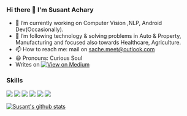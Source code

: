 ### Hi there 👋 I'm Susant Achary

- 🔭 I’m currently working on Computer Vision ,NLP, Android Dev(Occasionally).
- 🌱 I’m following technology & solving problems in Auto & Property, Manufacturing and focused also towards Healthcare, Agriculture. 
- 📫 How to reach me: mail on sache.meet@outlook.com
- 😄 Pronouns: Curious Soul
- Writes on [![View on Medium](https://img.shields.io/badge/Medium-red?logo=medium)](https://medium.com/@acharysusant/)

### Skills
![](https://img.shields.io/badge/Code-Python-informational?style=flat&logo=python&logoColor=white&color=2CD4A7)
![](https://img.shields.io/badge/Database-PostgreSQL-informational?style=flat&logo=postgresql&logoColor=white&color=2CD4A7)
![](https://img.shields.io/badge/Editor-VS-Code-informational?style=flat&logo=vscode&logoColor=white&color=2CD4A7)
![](https://img.shields.io/badge/Shell-Bash-informational?style=flat&logo=bash&logoColor=white&color=2CD4A7)
![](https://img.shields.io/badge/DeepLearning-Keras-informational?style=flat&logo=pytorch&logoColor=white&color=2CD4A7)
![](https://img.shields.io/badge/ML-ScikitLearn-informational?style=flat&logo=sklearn&logoColor=white&color=2CD4A7)


[![Susant's github stats](https://github-readme-stats.vercel.app/api?username=ssusantachary&count_private=true&include_all_commits=true&theme=radical)](https://google.com)

[website]: https://medium.com/@acharysusant
[linkedin]: https://www.linkedin.com/in/s-susant-achary-4793a847/


